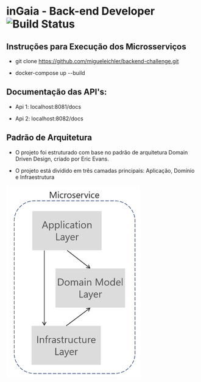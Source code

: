 # inGaia - Back-end Developer  ![Build Status](https://travis-ci.org/miguel803/backend-challenge.svg?branch=main)

## Instruções para Execução dos Microsserviços

- git clone https://github.com/migueleichler/backend-challenge.git

- docker-compose up --build

## Documentação das API's:

- Api 1: localhost:8081/docs

- Api 2: localhost:8082/docs

## Padrão de Arquitetura

- O projeto foi estruturado com base no padrão de arquitetura Domain Driven Design, criado por Eric Evans.

- O projeto está dividido em três camadas principais: Aplicação, Domínio e Infraestrutura

![Imagem Ilustrativa](https://github.com/miguel803/backend-challenge/blob/main/docs/arquitetura/ddd-layers.png)
